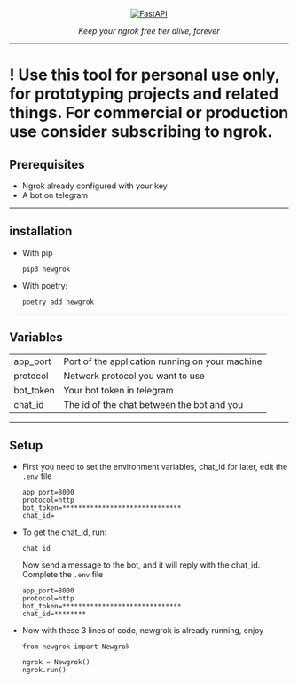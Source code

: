 <p align="center">
  <a href="https://user-images.githubusercontent.com/101568457/208002599-be7000ca-e05a-4706-99b2-49bc5a35e367.png"><img src="https://user-images.githubusercontent.com/101568457/208002599-be7000ca-e05a-4706-99b2-49bc5a35e367.png" alt="FastAPI"></a>
</p>
<p align="center">
    <em>Keep your ngrok free tier alive, forever</em>
</p>

---
<h1>
! Use this tool for personal use only, for prototyping projects and related things. For commercial or production use consider subscribing to ngrok.
</h1>

## Prerequisites
* Ngrok already configured with your key
* A bot on telegram
---
## installation

* With pip
    ```
    pip3 newgrok
    ```

* With poetry:

    ```
    poetry add newgrok
    ```
---
## Variables
|           |                                                 |
|-----------|-------------------------------------------------|
| app_port  | Port of the application running on your machine |
| protocol  | Network protocol you want to use                |
| bot_token | Your bot token in telegram                      |
| chat_id   | The id of the chat between the bot and you      |
---
## Setup

* First you need to set the environment variables, chat_id for later, edit the ```.env``` file
    ```
    app_port=8000
    protocol=http
    bot_token=******************************
    chat_id=
    ```
* To get the chat_id, run:
    ```
    chat_id
    ```
    Now send a message to the bot, and it will reply with the chat_id. Complete the ```.env``` file
    ```
    app_port=8000
    protocol=http
    bot_token=******************************
    chat_id=********
    ```
* Now with these 3 lines of code, newgrok is already running, enjoy
    ```
    from newgrok import Newgrok

    ngrok = Newgrok()
    ngrok.run()
    ```
